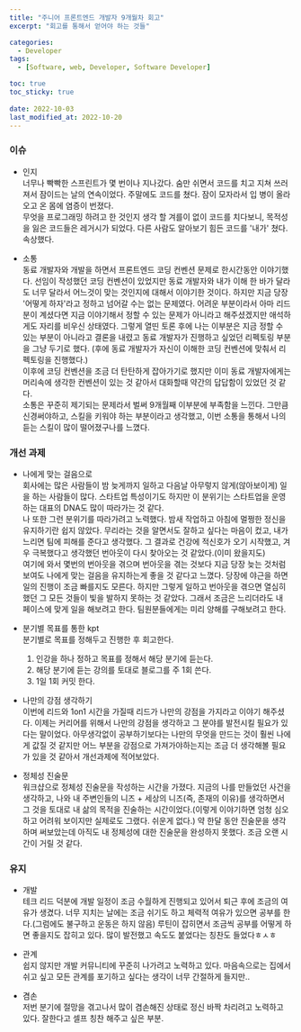 ```yaml
---
title: "주니어 프론트엔드 개발자 9개월차 회고"
excerpt: "회고를 통해서 얻어야 하는 것들"

categories:
  - Developer
tags:
  - [Software, web, Developer, Software Developer]

toc: true
toc_sticky: true
 
date: 2022-10-03
last_modified_at: 2022-10-20
---
```



### 이슈
  - 인지<br />
    너무나 빡빡한 스프린트가 몇 번이나 지나갔다. 숨만 쉬면서 코드를 치고 지쳐 쓰러져서 잠이드는 날의 연속이었다. 주말에도 코드를 쳤다. 잠이 모자라서 입 병이 올라오고 온 몸에 염증이 번졌다.<br />
    무엇을 프로그래밍 하려고 한 것인지 생각 할 겨를이 없이 코드를 치다보니, 목적성을 잃은 코드들은 레거시가 되었다. 다른 사람도 알아보기 힘든 코드를 '내가' 쳤다. 속상했다.

  - 소통<br />
    동료 개발자와 개발을 하면서 프론트엔드 코딩 컨벤션 문제로 한시간동안 이야기했다. 선임이 작성했던 코딩 컨벤션이 있었지만 동료 개발자와 내가 이해 한 바가 달라도 너무 달라서 어느것이 맞는 것인지에 대해서 이야기한 것이다. 하지만 지금 당장 '어떻게 하자'라고 정하고 넘어갈 수는 없는 문제였다. 어려운 부분이라서 아마 리드분이 계셨다면 지금 이야기해서 정할 수 있는 문제가 아니라고 해주셨겠지만 애석하게도 자리를 비우신 상태였다. 
    그렇게 열띤 토론 후에 나는 이부분은 지금 정할 수 있는 부분이 아니라고 결론을 내렸고 동료 개발자가 진행하고 싶었던 리펙토링 부분을 그냥 두기로 했다. (후에 동료 개발자가 자신이 이해한 코딩 컨벤션에 맞춰서 리펙토링을 진행했다.)<br />
    이후에 코딩 컨벤션을 조금 더 탄탄하게 잡아가기로 했지만 이미 동료 개발자에게는 머리속에 생각한 컨벤션이 있는 것 같아서 대화할때 약간의 답답함이 있었던 것 같다.<br />
    소통은 꾸준히 제기되는 문제라서 벌써 9개월째 이부분에 부족함을 느낀다. 그만큼 신경써야하고, 스킬을 키워야 하는 부분이라고 생각했고, 이번 소통을 통해서 나의 듣는 스킬이 많이 떨어졌구나를 느꼈다.
    

### 개선 과제
  - 나에게 맞는 걸음으로<br />
    회사에는 많은 사람들이 밤 늦게까지 일하고 다음날 아무렇지 않게(않아보이게) 일을 하는 사람들이 많다. 스타트업 특성이기도 하지만 이 분위기는 스타트업을 운영하는 대표의 DNA도 많이 따라가는 것 같다.<br />
    나 또한 그런 분위기를 따라가려고 노력했다. 밤새 작업하고 아침에 멀쩡한 정신을 유지하기란 쉽지 않았다. 무리라는 것을 알면서도 잘하고 싶다는 마음이 컸고, 내가 느리면 팀에 피해를 준다고 생각했다. 그 결과로 건강에 적신호가 오기 시작했고, 겨우 극복했다고 생각했던 번아웃이 다시 찾아오는 것 같았다.(이미 왔을지도)<br />
    여기에 와서 몇번의 번아웃을 겪으며 번아웃을 겪는 것보다 지금 당장 늦는 것처럼 보여도 나에게 맞는 걸음을 유지하는게 좋을 것 같다고 느꼈다. 당장에 야근을 하면 일의 진행이 조금 빠를지도 모른다. 하지만 그렇게 일하고 번아웃을 겪으면 열심히 했던 그 모든 것들이 빛을 발하지 못하는 것 같았다. 그래서 조금은 느리더라도 내 페이스에 맞게 일을 해보려고 한다. 팀원분들에게는 미리 양해를 구해보려고 한다.
    
  - 분기별 목표를 통한 kpt<br />
    분기별로 목표를 정해두고 진행한 후 회고한다.<br />
    1. 인강을 하나 정하고 목표를 정해서 해당 분기에 듣는다.<br />
    2. 해당 분기에 듣는 강의를 토대로 블로그를 주 1회 쓴다.<br />
    3. 1일 1회 커밋 한다.
  
  - 나만의 강점 생각하기<br />
    이번에 리드와 1on1 시간을 가질때 리드가 나만의 강점을 가지라고 이야기 해주셨다. 이제는 커리어를 위해서 나만의 강점을 생각하고 그 분야를 발전시킬 필요가 있다는 말이었다. 아무생각없이 공부하기보다는 나만의 무엇을 만드는 것이 훨씬 나에게 값질 것 같지만 어느 부분을 강점으로 가져가야하는지는 조금 더 생각해볼 필요가 있을 것 같아서 개선과제에 적어보았다.

  - 정체성 진술문<br />
    워크샵으로 정체성 진술문을 작성하는 시간을 가졌다. 지금의 나를 만들었던 사건을 생각하고, 나와 내 주변인들의 니즈 + 세상의 니즈(즉, 존재의 이유)를 생각하면서 그 것을 토대로 내 삶의 목적을 진술하는 시간이었다.(이렇게 이야기하면 엄청 심오하고 어려워 보이지만 실제로도 그랬다. 쉬운게 없다.)
    약 한달 동안 진술문을 생각하며 써보았는데 아직도 내 정체성에 대한 진술문을 완성하지 못했다. 조금 오랜 시간이 거릴 것 같다.

### 유지
  - 개발<br />
    테크 리드 덕분에 개발 일정이 조금 수월하게 진행되고 있어서 퇴근 후에 조금의 여유가 생겼다. 너무 지치는 날에는 조금 쉬기도 하고 체력적 여유가 있으면 공부를 한다.(그럼에도 불구하고 운동은 하지 않음) 루틴이 잡히면서 조금씩 공부를 어떻게 하면 좋을지도 잡히고 있다. 많이 발전했고 속도도 붙었다는 칭찬도 들었다ㅎㅅㅎ
    
  - 관계<br />
    쉽지 않지만 개발 커뮤니티에 꾸준히 나가려고 노력하고 있다. 마음속으로는 집에서 쉬고 싶고 모든 관계를 포기하고 싶다는 생각이 너무 간절하게 들지만..

  - 겸손<br />
    저번 분기에 절망을 겪고나서 많이 겸손해진 상태로 정신 바짝 차리려고 노력하고 있다. 잘한다고 셀프 칭찬 해주고 싶은 부분.
